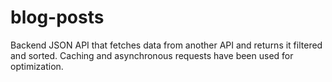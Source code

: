 # blog-posts

Backend JSON API that fetches data from another API and returns it filtered and sorted. Caching and asynchronous requests have been used for optimization.
